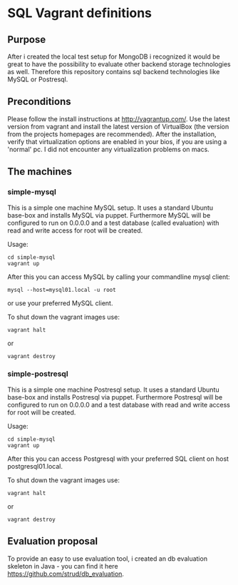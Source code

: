 # SQL Vagrant definitions


## Purpose

After i created the local test setup for MongoDB i recognized it would be great to have the possibility to evaluate other backend storage technologies as well. Therefore this repository contains sql backend technologies like MySQL or Postresql.

## Preconditions

Please follow the install instructions at http://vagrantup.com/. Use the latest version from vagrant and install the latest version of VirtualBox (the version from the projects homepages are recommended). After the installation, verify that virtualization options are enabled in your bios, if you are using a 'normal' pc. I did not encounter any virtualization problems on macs. 

## The machines

### simple-mysql

This is a simple one machine MySQL setup. It uses a standard Ubuntu base-box and installs MySQL via puppet. Furthermore MySQL will be configured to run on 0.0.0.0 and a test database (called evaluation) with read and write access for root will be created.

Usage:
``` 
cd simple-mysql
vagrant up
```

After this you can access MySQL by calling your commandline mysql client:

```
mysql --host=mysql01.local -u root
```

or use your preferred MySQL client.

To shut down the vagrant images use:

```
vagrant halt
```
or

```
vagrant destroy
```

### simple-postresql

This is a simple one machine Postresql setup. It uses a standard Ubuntu base-box and installs Postresql via puppet. Furthermore Postresql will be configured to run on 0.0.0.0 and a test database with read and write access for root will be created.

Usage:
``` 
cd simple-mysql
vagrant up
```

After this you can access Postgresql with your preferred SQL client on host postgresql01.local.

To shut down the vagrant images use:

```
vagrant halt
```
or

```
vagrant destroy
```

## Evaluation proposal

To provide an easy to use evaluation tool, i created an db evaluation skeleton in Java - you can find it here https://github.com/strud/db_evaluation.